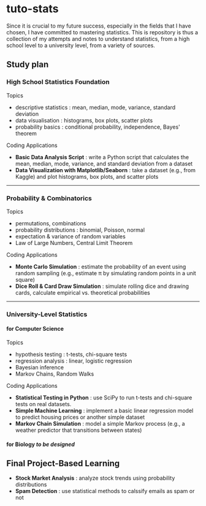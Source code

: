 # tuto-stats

Since it is crucial to my future success, especially in the fields that I have chosen, I have committed to mastering statistics. This is repository is thus a collection of my attempts and notes to understand statistics, from a high school level to a university level, from a variety of sources.

## Study plan
### High School Statistics Foundation
Topics
- descriptive statistics : mean, median, mode, variance, standard deviation
- data visualisation : histograms, box plots, scatter plots
- probability basics : conditional probability, independence, Bayes' theorem

Coding Applications 
- __Basic Data Analysis Script__ : write a Python script that calculates the mean, median, mode, variance, and standard deviation from a dataset
- __Data Visualization with Matplotlib/Seaborn__ : take a dataset (e.g., from Kaggle) and plot histograms, box plots, and scatter plots
***
### Probability & Combinatorics
Topics
- permutations, combinations
- probability distributions : binomial, Poisson, normal
- expectation & variance of random variables
- Law of Large Numbers, Central Limit Theorem

Coding Applications
- __Monte Carlo Simulation__ : estimate the probability of an event using random sampling (e.g., estimate π by simulating random points in a unit square)
- __Dice Roll & Card Draw Simulation__ : simulate rolling dice and drawing cards, calculate empirical vs. theoretical probabilities
***
### University-Level Statistics
#### for Computer Science
Topics
- hypothesis testing : t-tests, chi-square tests
- regression analysis : linear, logistic regression
- Bayesian inference
- Markov Chains, Random Walks

Coding Applications
- __Statistical Testing in Python__ : use SciPy to run t-tests and chi-square tests on real datasets.
- __Simple Machine Learning__ : implement a basic linear regression model to predict housing prices or another simple dataset
- __Markov Chain Simulation__ : model a simple Markov process (e.g., a weather predictor that transitions between states)

#### for Biology _to be designed_

## Final Project-Based Learning
- __Stock Market Analysis__ : analyze stock trends using probability distributions
- __Spam Detection__ : use statistical methods to calssify emails as spam or not